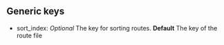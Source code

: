 
## Generic keys
* sort_index: *Optional* The key for sorting routes. **Default** The key of the route file
